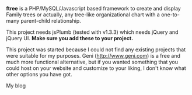**ftree** is a PHP/MySQL/Javascript based framework to create and display Family trees or actually, any tree-like organizational chart with a one-to-many parent-child relationship.

This project needs jsPlumb (tested with v1.3.3) which needs jQuery and jQuery UI. **Make sure you add these to your project.**

This project was started because I could not find any existing projects that were suitable for my purposes. Geni (http://www.geni.com) is a free and much more functional alternative, but if you wanted something that you could host on your website and customize to your liking, I don't know what other options you have got.

My blog 